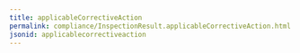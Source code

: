 ```yaml
---
title: applicableCorrectiveAction
permalink: compliance/InspectionResult.applicableCorrectiveAction.html
jsonid: applicablecorrectiveaction
---
```

